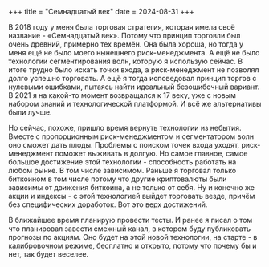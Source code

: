 +++
title = "Семнадцатый век"
date = 2024-08-31
+++

В 2018 году у меня была торговая стратегия, которая имела своё название - «Семнадцатый век». Потому что принцип торговли был очень древний, примерно тех времён. Она была хороша, но тогда у меня ещё не было моего нынешнего риск-менеджмента. А ещё не было технологии сегментирования волн, которую я использую сейчас. В итоге трудно было искать точки входа, а риск-менеджмент не позволял долго успешно торговать. А ещё я тогда исповедовал принцип торгов с нулевыми ошибками, пытаясь найти идеальный безошибочный вариант. В 2021 я на какой-то момент возвращался к 17 веку, уже с новым набором знаний и технологической платформой. И всё же альтернативы были лучше.

Но сейчас, похоже, пришло время вернуть технологии из небытия. Вместе с пропорционным риск-менеджментом и сегментатором волн оно сможет дать плоды. Проблемы с поиском точек входа уходят, риск-менеджмент поможет выживать в долгую. Но самое главное, самое большое достижение этой технологии - способность работать на любом рынке. В том числе зависимом. Раньше я торговал только биткоином в том числе потому что другие криптовалюты были зависимы от движения биткоина, а не только от себя. Ну и конечно же акции и индексы - с этой технологией выйдет торговать везде, причём без специфических доработок. Вот это верх достижений.

В ближайшее время планирую провести тесты. И ранее я писал о том что планировал завести смежный канал, в котором буду публиковать прогнозы по акциям. Оно будет на этой новой технологии, на старте - в калибровочном режиме, бесплатно и открыто, потому что почему бы и нет, так будет веселее.